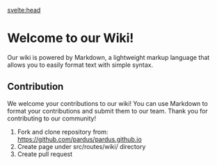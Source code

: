 <svelte:head>
  <title>Welcome to our Wiki!</title>
  <meta name="description" content="Our wiki is powered by Markdown, a lightweight markup language that allows you to easily format text with simple syntax. Contribute to our community by following the guidelines provided." />
  <meta name="keywords" content="wiki, Markdown, contribution, community, open source" />
  <meta name="author" content="Your Name" />
  <meta property="og:title" content="Welcome to our Wiki!" />
  <meta property="og:description" content="Our wiki is powered by Markdown, a lightweight markup language that allows you to easily format text with simple syntax. Contribute to our community by following the guidelines provided." />
  <meta property="og:type" content="website" />
  <meta property="og:url" content="https://pardus.github.io/wiki" />
  <meta property="og:image" content="https://raw.githubusercontent.com/pardus/pardus.github.io/main/src/lib/assets/logo.svg" />
  <meta name="twitter:card" content="summary_large_image" />
  <meta name="twitter:title" content="Welcome to our Wiki!" />
  <meta name="twitter:description" content="Our wiki is powered by Markdown, a lightweight markup language that allows you to easily format text with simple syntax. Contribute to our community by following the guidelines provided." />
  <meta name="twitter:image" content="https://raw.githubusercontent.com/pardus/pardus.github.io/main/src/lib/assets/logo.svg" />
</svelte:head>

# Welcome to our Wiki!

Our wiki is powered by Markdown, a lightweight markup language that allows you to easily format text with simple syntax.

## Contribution
We welcome your contributions to our wiki! You can use Markdown to format your contributions and submit them to our team. Thank you for contributing to our community!

1. Fork and clone repository from: https://github.com/pardus/pardus.github.io
2. Create page under src/routes/wiki/ directory
3. Create pull request
